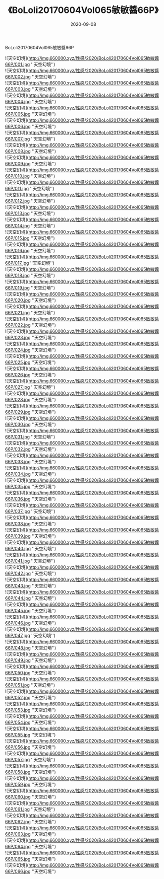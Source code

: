 ﻿---
layout: post
title:  《BoLoli20170604Vol065敏敏醬66P》
date:   2020-09-08
img: http://img.660000.xyz/性感/2020/BoLoli20170604Vol065敏敏醬66P/000.jpg
categories: [美女, 性感, 泳衣]
---

BoLoli20170604Vol065敏敏醬66P



![天空幻境](http://img.660000.xyz/性感/2020/BoLoli20170604Vol065敏敏醬66P/001.jpg ''天空幻境'') <br>
![天空幻境](http://img.660000.xyz/性感/2020/BoLoli20170604Vol065敏敏醬66P/002.jpg ''天空幻境'') <br>
![天空幻境](http://img.660000.xyz/性感/2020/BoLoli20170604Vol065敏敏醬66P/003.jpg ''天空幻境'') <br>
![天空幻境](http://img.660000.xyz/性感/2020/BoLoli20170604Vol065敏敏醬66P/004.jpg ''天空幻境'') <br>
![天空幻境](http://img.660000.xyz/性感/2020/BoLoli20170604Vol065敏敏醬66P/005.jpg ''天空幻境'') <br>
![天空幻境](http://img.660000.xyz/性感/2020/BoLoli20170604Vol065敏敏醬66P/006.jpg ''天空幻境'') <br>
![天空幻境](http://img.660000.xyz/性感/2020/BoLoli20170604Vol065敏敏醬66P/007.jpg ''天空幻境'') <br>
![天空幻境](http://img.660000.xyz/性感/2020/BoLoli20170604Vol065敏敏醬66P/008.jpg ''天空幻境'') <br>
![天空幻境](http://img.660000.xyz/性感/2020/BoLoli20170604Vol065敏敏醬66P/009.jpg ''天空幻境'') <br>
![天空幻境](http://img.660000.xyz/性感/2020/BoLoli20170604Vol065敏敏醬66P/010.jpg ''天空幻境'') <br>
![天空幻境](http://img.660000.xyz/性感/2020/BoLoli20170604Vol065敏敏醬66P/011.jpg ''天空幻境'') <br>
![天空幻境](http://img.660000.xyz/性感/2020/BoLoli20170604Vol065敏敏醬66P/012.jpg ''天空幻境'') <br>
![天空幻境](http://img.660000.xyz/性感/2020/BoLoli20170604Vol065敏敏醬66P/013.jpg ''天空幻境'') <br>
![天空幻境](http://img.660000.xyz/性感/2020/BoLoli20170604Vol065敏敏醬66P/014.jpg ''天空幻境'') <br>
![天空幻境](http://img.660000.xyz/性感/2020/BoLoli20170604Vol065敏敏醬66P/015.jpg ''天空幻境'') <br>
![天空幻境](http://img.660000.xyz/性感/2020/BoLoli20170604Vol065敏敏醬66P/016.jpg ''天空幻境'') <br>
![天空幻境](http://img.660000.xyz/性感/2020/BoLoli20170604Vol065敏敏醬66P/017.jpg ''天空幻境'') <br>
![天空幻境](http://img.660000.xyz/性感/2020/BoLoli20170604Vol065敏敏醬66P/018.jpg ''天空幻境'') <br>
![天空幻境](http://img.660000.xyz/性感/2020/BoLoli20170604Vol065敏敏醬66P/019.jpg ''天空幻境'') <br>
![天空幻境](http://img.660000.xyz/性感/2020/BoLoli20170604Vol065敏敏醬66P/020.jpg ''天空幻境'') <br>
![天空幻境](http://img.660000.xyz/性感/2020/BoLoli20170604Vol065敏敏醬66P/021.jpg ''天空幻境'') <br>
![天空幻境](http://img.660000.xyz/性感/2020/BoLoli20170604Vol065敏敏醬66P/022.jpg ''天空幻境'') <br>
![天空幻境](http://img.660000.xyz/性感/2020/BoLoli20170604Vol065敏敏醬66P/023.jpg ''天空幻境'') <br>
![天空幻境](http://img.660000.xyz/性感/2020/BoLoli20170604Vol065敏敏醬66P/024.jpg ''天空幻境'') <br>
![天空幻境](http://img.660000.xyz/性感/2020/BoLoli20170604Vol065敏敏醬66P/025.jpg ''天空幻境'') <br>
![天空幻境](http://img.660000.xyz/性感/2020/BoLoli20170604Vol065敏敏醬66P/026.jpg ''天空幻境'') <br>
![天空幻境](http://img.660000.xyz/性感/2020/BoLoli20170604Vol065敏敏醬66P/027.jpg ''天空幻境'') <br>
![天空幻境](http://img.660000.xyz/性感/2020/BoLoli20170604Vol065敏敏醬66P/028.jpg ''天空幻境'') <br>
![天空幻境](http://img.660000.xyz/性感/2020/BoLoli20170604Vol065敏敏醬66P/029.jpg ''天空幻境'') <br>
![天空幻境](http://img.660000.xyz/性感/2020/BoLoli20170604Vol065敏敏醬66P/030.jpg ''天空幻境'') <br>
![天空幻境](http://img.660000.xyz/性感/2020/BoLoli20170604Vol065敏敏醬66P/031.jpg ''天空幻境'') <br>
![天空幻境](http://img.660000.xyz/性感/2020/BoLoli20170604Vol065敏敏醬66P/032.jpg ''天空幻境'') <br>
![天空幻境](http://img.660000.xyz/性感/2020/BoLoli20170604Vol065敏敏醬66P/033.jpg ''天空幻境'') <br>
![天空幻境](http://img.660000.xyz/性感/2020/BoLoli20170604Vol065敏敏醬66P/034.jpg ''天空幻境'') <br>
![天空幻境](http://img.660000.xyz/性感/2020/BoLoli20170604Vol065敏敏醬66P/035.jpg ''天空幻境'') <br>
![天空幻境](http://img.660000.xyz/性感/2020/BoLoli20170604Vol065敏敏醬66P/036.jpg ''天空幻境'') <br>
![天空幻境](http://img.660000.xyz/性感/2020/BoLoli20170604Vol065敏敏醬66P/037.jpg ''天空幻境'') <br>
![天空幻境](http://img.660000.xyz/性感/2020/BoLoli20170604Vol065敏敏醬66P/038.jpg ''天空幻境'') <br>
![天空幻境](http://img.660000.xyz/性感/2020/BoLoli20170604Vol065敏敏醬66P/039.jpg ''天空幻境'') <br>
![天空幻境](http://img.660000.xyz/性感/2020/BoLoli20170604Vol065敏敏醬66P/040.jpg ''天空幻境'') <br>
![天空幻境](http://img.660000.xyz/性感/2020/BoLoli20170604Vol065敏敏醬66P/041.jpg ''天空幻境'') <br>
![天空幻境](http://img.660000.xyz/性感/2020/BoLoli20170604Vol065敏敏醬66P/042.jpg ''天空幻境'') <br>
![天空幻境](http://img.660000.xyz/性感/2020/BoLoli20170604Vol065敏敏醬66P/043.jpg ''天空幻境'') <br>
![天空幻境](http://img.660000.xyz/性感/2020/BoLoli20170604Vol065敏敏醬66P/044.jpg ''天空幻境'') <br>
![天空幻境](http://img.660000.xyz/性感/2020/BoLoli20170604Vol065敏敏醬66P/045.jpg ''天空幻境'') <br>
![天空幻境](http://img.660000.xyz/性感/2020/BoLoli20170604Vol065敏敏醬66P/046.jpg ''天空幻境'') <br>
![天空幻境](http://img.660000.xyz/性感/2020/BoLoli20170604Vol065敏敏醬66P/047.jpg ''天空幻境'') <br>
![天空幻境](http://img.660000.xyz/性感/2020/BoLoli20170604Vol065敏敏醬66P/048.jpg ''天空幻境'') <br>
![天空幻境](http://img.660000.xyz/性感/2020/BoLoli20170604Vol065敏敏醬66P/049.jpg ''天空幻境'') <br>
![天空幻境](http://img.660000.xyz/性感/2020/BoLoli20170604Vol065敏敏醬66P/050.jpg ''天空幻境'') <br>
![天空幻境](http://img.660000.xyz/性感/2020/BoLoli20170604Vol065敏敏醬66P/051.jpg ''天空幻境'') <br>
![天空幻境](http://img.660000.xyz/性感/2020/BoLoli20170604Vol065敏敏醬66P/052.jpg ''天空幻境'') <br>
![天空幻境](http://img.660000.xyz/性感/2020/BoLoli20170604Vol065敏敏醬66P/053.jpg ''天空幻境'') <br>
![天空幻境](http://img.660000.xyz/性感/2020/BoLoli20170604Vol065敏敏醬66P/054.jpg ''天空幻境'') <br>
![天空幻境](http://img.660000.xyz/性感/2020/BoLoli20170604Vol065敏敏醬66P/055.jpg ''天空幻境'') <br>
![天空幻境](http://img.660000.xyz/性感/2020/BoLoli20170604Vol065敏敏醬66P/056.jpg ''天空幻境'') <br>
![天空幻境](http://img.660000.xyz/性感/2020/BoLoli20170604Vol065敏敏醬66P/057.jpg ''天空幻境'') <br>
![天空幻境](http://img.660000.xyz/性感/2020/BoLoli20170604Vol065敏敏醬66P/058.jpg ''天空幻境'') <br>
![天空幻境](http://img.660000.xyz/性感/2020/BoLoli20170604Vol065敏敏醬66P/059.jpg ''天空幻境'') <br>
![天空幻境](http://img.660000.xyz/性感/2020/BoLoli20170604Vol065敏敏醬66P/060.jpg ''天空幻境'') <br>
![天空幻境](http://img.660000.xyz/性感/2020/BoLoli20170604Vol065敏敏醬66P/061.jpg ''天空幻境'') <br>
![天空幻境](http://img.660000.xyz/性感/2020/BoLoli20170604Vol065敏敏醬66P/062.jpg ''天空幻境'') <br>
![天空幻境](http://img.660000.xyz/性感/2020/BoLoli20170604Vol065敏敏醬66P/063.jpg ''天空幻境'') <br>
![天空幻境](http://img.660000.xyz/性感/2020/BoLoli20170604Vol065敏敏醬66P/064.jpg ''天空幻境'') <br>
![天空幻境](http://img.660000.xyz/性感/2020/BoLoli20170604Vol065敏敏醬66P/065.jpg ''天空幻境'') <br>
![天空幻境](http://img.660000.xyz/性感/2020/BoLoli20170604Vol065敏敏醬66P/066.jpg ''天空幻境'') <br>